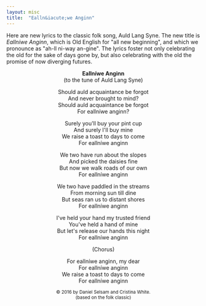 ```yaml
---
layout: misc
title:  "Ealln&iacute;we Anginn"
---
```


Here are new lyrics to the classic folk song, Auld Lang Syne.
The new title is <i>Ealln&iacute;we Anginn</i>,
which is Old English for "all new beginning",
and which we pronounce as "ah-ll ni-way an-gine".
The lyrics foster not only celebrating the old for the sake of days gone by,
but also celebrating with the old the promise of now diverging futures.

<center>
<b>Ealln&iacute;we Anginn</b><br>
(to the tune of Auld Lang Syne)

<p>
<p>
Should auld acquaintance be forgot<br>
And never brought to mind?<br>
Should auld acquaintance be forgot<br>
For ealln&iacute;we anginn?

<p>
Surely you'll buy your pint cup<br>
And surely I'll buy mine<br>
We raise a toast to days to come<br>
For ealln&iacute;we anginn

<p>
We two have run about the slopes<br>
And picked the daisies fine<br>
But now we walk roads of our own<br>
For ealln&iacute;we anginn

<p>
We two have paddled in the streams<br>
From morning sun till dine<br>
But seas ran us to distant shores<br>
For ealln&iacute;we anginn<br>

<p>
I've held your hand my trusted friend<br>
You've held a hand of mine<br>
But let's release our hands this night<br>
For ealln&iacute;we anginn

<p>
(Chorus)<br>

For ealln&iacute;we anginn, my dear<br>
For ealln&iacute;we anginn<br>
We raise a toast to days to come<br>
For ealln&iacute;we anginn


<p>
<small>
&copy; 2016 by Daniel Selsam and Cristina White.<br>
(based on the folk classic)
</small>